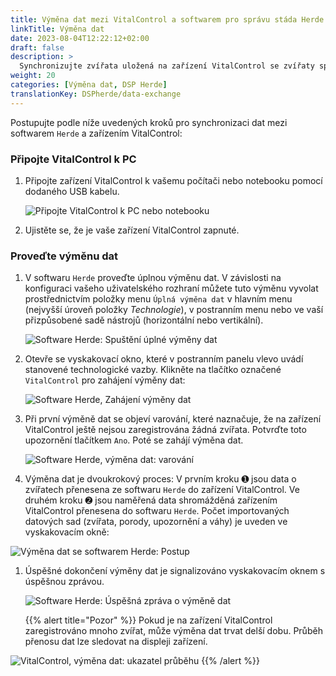 ```yaml
---
title: Výměna dat mezi VitalControl a softwarem pro správu stáda Herde
linkTitle: Výměna dat
date: 2023-08-04T12:22:12+02:00
draft: false
description: >
  Synchronizujte zvířata uložená na zařízení VitalControl se zvířaty spravovanými softwarem *Herde* a přeneste naměřené hodnoty zaznamenané zařízením VitalControl do softwaru *Herde*.
weight: 20
categories: [Výměna dat, DSP Herde]
translationKey: DSPherde/data-exchange
---
```

Postupujte podle níže uvedených kroků pro synchronizaci dat mezi softwarem `Herde` a zařízením VitalControl:

### Připojte VitalControl k PC

1. Připojte zařízení VitalControl k vašemu počítači nebo notebooku pomocí dodaného USB kabelu.

   ![Připojte VitalControl k PC nebo notebooku](/images/synchronisation/connect-to-pc.svg "Připojte VitalControl k PC")

1. Ujistěte se, že je vaše zařízení VitalControl zapnuté.

### Proveďte výměnu dat

1. V softwaru `Herde` proveďte úplnou výměnu dat. V závislosti na konfiguraci vašeho uživatelského rozhraní můžete tuto výměnu vyvolat prostřednictvím položky menu `Úplná výměna dat` v hlavním menu (nejvyšší úroveň položky _Technologie_), v postranním menu nebo ve vaší přizpůsobené sadě nástrojů (horizontální nebo vertikální).

   ![Software Herde: Spuštění úplné výměny dat](../screenshots/data-exchange.png "Herde: Spuštění výměny dat")

1. Otevře se vyskakovací okno, které v postranním panelu vlevo uvádí stanovené technologické vazby. Klikněte na tlačítko označené `VitalControl` pro zahájení výměny dat:

   ![Software Herde, Zahájení výměny dat](../screenshots/start-transfer.png "Herde: Zahájení výměny dat")

1. Při první výměně dat se objeví varování, které naznačuje, že na zařízení VitalControl ještě nejsou zaregistrována žádná zvířata. Potvrďte toto upozornění tlačítkem `Ano`. Poté se zahájí výměna dat.

   ![Software Herde, výměna dat: varování](../screenshots/warning.png "Výměna dat: varování")

1. Výměna dat je dvoukrokový proces: V prvním kroku ➊ jsou data o zvířatech přenesena ze softwaru `Herde` do zařízení VitalControl. Ve druhém kroku ➋ jsou naměřená data shromážděná zařízením VitalControl přenesena do softwaru `Herde`. Počet importovaných datových sad (zvířata, porody, upozornění a váhy) je uveden ve vyskakovacím okně:

![Výměna dat se softwarem Herde: Postup](../screenshots/data-transfer.png "Výměna dat: Postup")

1. Úspěšné dokončení výměny dat je signalizováno vyskakovacím oknem s úspěšnou zprávou.

   ![Software Herde: Úspěšná zpráva o výměně dat](../screenshots/success-message.png "Herde: Úspěšná zpráva o výměně dat")

    {{% alert title="Pozor" %}}
Pokud je na zařízení VitalControl zaregistrováno mnoho zvířat, může výměna dat trvat delší dobu. Průběh přenosu dat lze sledovat na displeji zařízení.

![VitalControl, výměna dat: ukazatel průběhu](../../vcsynchronizer/images/import-animals/data-transfer.png "VitalControl: ukazatel průběhu výměny dat")
    {{% /alert %}}
